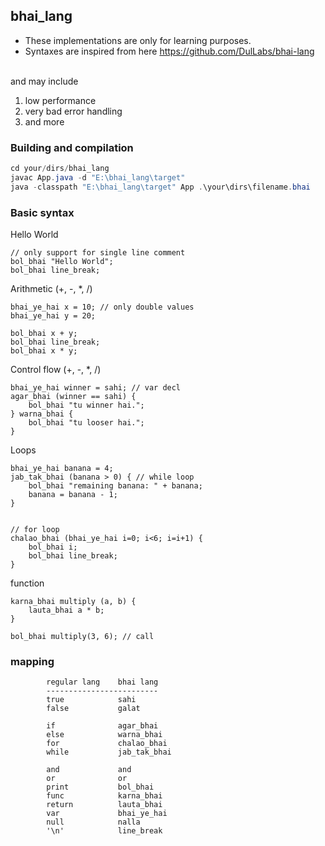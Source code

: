 ## bhai_lang

- These implementations are only for learning purposes.
- Syntaxes are inspired from here https://github.com/DulLabs/bhai-lang

</br>and may include
1. low performance 
2. very bad error handling 
3. and more



### Building and compilation
``` java
cd your/dirs/bhai_lang
javac App.java -d "E:\bhai_lang\target"
java -classpath "E:\bhai_lang\target" App .\your\dirs\filename.bhai 
```

### Basic syntax

Hello World
```
// only support for single line comment
bol_bhai "Hello World";
bol_bhai line_break;
```


Arithmetic (+, -, *, /)
```
bhai_ye_hai x = 10; // only double values
bhai_ye_hai y = 20;

bol_bhai x + y;
bol_bhai line_break;
bol_bhai x * y;
```

Control flow (+, -, *, /)
```
bhai_ye_hai winner = sahi; // var decl
agar_bhai (winner == sahi) {
    bol_bhai "tu winner hai.";
} warna_bhai {
    bol_bhai "tu looser hai.";
}
```
Loops
```
bhai_ye_hai banana = 4;
jab_tak_bhai (banana > 0) { // while loop
    bol_bhai "remaining banana: " + banana;
    banana = banana - 1;
}


// for loop
chalao_bhai (bhai_ye_hai i=0; i<6; i=i+1) {
    bol_bhai i;
    bol_bhai line_break;
}
```

function
```
karna_bhai multiply (a, b) {
    lauta_bhai a * b;
}

bol_bhai multiply(3, 6); // call
```

### mapping
```
        regular lang    bhai lang
        -------------------------
        true            sahi
        false           galat

        if              agar_bhai
        else            warna_bhai
        for             chalao_bhai
        while           jab_tak_bhai

        and             and
        or              or
        print           bol_bhai    
        func            karna_bhai
        return          lauta_bhai
        var             bhai_ye_hai
        null            nalla
        '\n'            line_break
```
